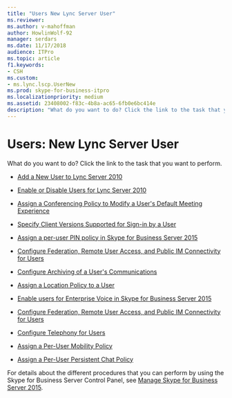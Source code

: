 ```yaml
---
title: "Users New Lync Server User"
ms.reviewer: 
ms.author: v-mahoffman
author: HowlinWolf-92
manager: serdars
ms.date: 11/17/2018
audience: ITPro
ms.topic: article
f1.keywords:
- CSH
ms.custom:
- ms.lync.lscp.UserNew
ms.prod: skype-for-business-itpro
ms.localizationpriority: medium
ms.assetid: 23408002-f83c-4b8a-ac65-6fb0e6bc414e
description: "What do you want to do? Click the link to the task that you want to perform."
---
```


# Users: New Lync Server User

What do you want to do? Click the link to the task that you want to perform.

- [Add a New User to Lync Server 2010](/previous-versions/office/lync-server-2013/lync-server-2013-add-and-enable-user-account-for-lync-server)

- [Enable or Disable Users for Lync Server 2010](/previous-versions/office/lync-server-2013/lync-server-2013-disable-or-re-enable-user-account-for-lync-server)

- [Assign a Conferencing Policy to Modify a User's Default Meeting Experience](/previous-versions/office/lync-server-2013/lync-server-2013-assign-a-per-user-conferencing-policy)

- [Specify Client Versions Supported for Sign-in by a User](/previous-versions/office/lync-server-2013/lync-server-2013-assign-a-per-user-client-version-policy)

- [Assign a per-user PIN policy in Skype for Business Server 2015](../../manage/authentication/assign-a-per-user-pin-policy.md)

- [Configure Federation, Remote User Access, and Public IM Connectivity for Users](/previous-versions/office/lync-server-2013/lync-server-2013-assign-an-external-user-access-policy-to-a-lync-enabled-user)

- [Configure Archiving of a User's Communications](/previous-versions/office/lync-server-2013/lync-server-2013-assign-a-per-user-archiving-policy)

- [Assign a Location Policy to a User](/previous-versions/office/lync-server-2013/lync-server-2013-assign-a-per-user-location-policy)

- [Enable users for Enterprise Voice in Skype for Business Server 2015](../../deploy/deploy-enterprise-voice/enable-users-for-enterprise-voice.md)

- [Configure Federation, Remote User Access, and Public IM Connectivity for Users](/previous-versions/office/lync-server-2013/lync-server-2013-assign-an-external-user-access-policy-to-a-lync-enabled-user)

- [Configure Telephony for Users](/previous-versions/office/lync-server-2013/lync-server-2013-configure-telephony-for-a-user)

- [Assign a Per-User Mobility Policy](/previous-versions/office/lync-server-2013/lync-server-2013-assign-a-per-user-mobility-policy)

- [Assign a Per-User Persistent Chat Policy](/previous-versions/office/lync-server-2013/lync-server-2013-assign-a-per-user-persistent-chat-policy)

For details about the different procedures that you can perform by using the Skype for Business Server Control Panel, see [Manage Skype for Business Server 2015](../../manage/manage.md).